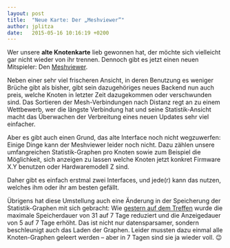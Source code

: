```yaml
---
layout: post
title:  "Neue Karte: Der „Meshviewer”"
author: jplitza
date:   2015-05-16 10:16:19 +0200
---
```

Wer unsere **alte Knotenkarte** lieb gewonnen hat, der möchte sich vielleicht gar nicht wieder von ihr trennen. Dennoch gibt es jetzt einen neuen Mitspieler: Den [Meshviewer](https://map.bremen.freifunk.net).

Neben einer sehr viel frischeren Ansicht, in deren Benutzung es weniger Brüche gibt als bisher, gibt sein dazugehöriges neues Backend nun auch preis, welche Knoten in letzter Zeit dazugekommen oder verschwunden sind. Das Sortieren der Mesh-Verbindungen nach Distanz regt an zu einem Wettbewerb, wer die längste Verbindung hat und seine Statistik-Ansicht macht das Überwachen der Verbreitung eines neuen Updates sehr viel einfacher.

Aber es gibt auch einen Grund, das alte Interface noch nicht wegzuwerfen: Einige Dinge kann der Meshviewer leider noch nicht. Dazu zählen unsere umfangreichen Statistik-Graphen pro Knoten sowie zum Beispiel die Möglichkeit, sich anzeigen zu lassen welche Knoten jetzt konkret Firmware X.Y benutzen oder Hardwaremodell Z sind.

Daher gibt es einfach erstmal zwei Interfaces, und jede(r) kann das nutzen, welches ihm oder ihr am besten gefällt.

Übrigens hat diese Umstellung auch eine Änderung in der Speicherung der Statistik-Graphen mit sich gebracht: Wie [gestern auf dem Treffen](https://wiki.bremen.freifunk.net/Treffen/2015_05_15) wurde die maximale Speicherdauer von 31 auf 7 Tage reduziert und die Anzeigedauer von 5 auf 7 Tage erhöht. Das ist nicht nur datensparsamer, sondern beschleunigt auch das Laden der Graphen. Leider mussten dazu einmal alle Knoten-Graphen geleert werden – aber in 7 Tagen sind sie ja wieder voll. 😉
